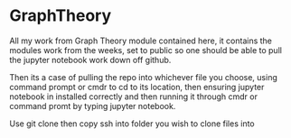 # GraphTheory
All my work from Graph Theory module contained here, it contains the modules work from the weeks, set to public so one should be able to pull the jupyter notebook work
down off github.

Then its a case of pulling the repo into whichever file you choose, using command prompt or cmdr to cd to its location, then ensuring jupyter notebook in installed
correctly and then running it through cmdr or command promt by typing jupyter notebook.

Use git clone then copy ssh into folder you wish to clone files into
